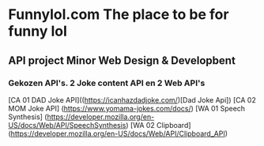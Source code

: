# Funnylol.com The place to be for funny lol
## API project Minor Web Design & Developbent
### Gekozen API's. 2 Joke content API en 2 Web API's
[CA 01 DAD Joke API]((https://icanhazdadjoke.com/)[Dad Joke Api])
[CA 02 MOM Joke API] (https://www.yomama-jokes.com/docs/)
[WA 01 Speech Synthesis] (https://developer.mozilla.org/en-US/docs/Web/API/SpeechSynthesis)
[WA 02 Clipboard] (https://developer.mozilla.org/en-US/docs/Web/API/Clipboard_API)


